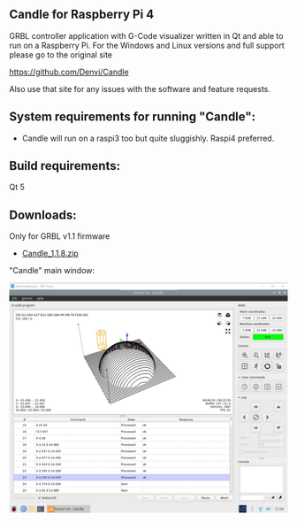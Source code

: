 Candle for Raspberry Pi 4
-----------
GRBL controller application with G-Code visualizer written in Qt and able
to run on a Raspberry Pi.
For the Windows and Linux versions and full support please go to the original site

https://github.com/Denvi/Candle

Also use that site for any issues with the software and feature requests.

System requirements for running "Candle":
-------------------
* Candle will run on a raspi3 too but quite sluggishly. Raspi4 preferred.

Build requirements:
------------------
Qt 5

Downloads:
----------
Only for GRBL v1.1 firmware

* [Candle_1.1.8.zip](https://github.com/pihnat/Candle/releases/download/v1.1/Candle_1.1.8_for_raspi4.zip)


"Candle" main window:

![screenshot](/screenshots/Screenshot_Candle_on_Raspi4.jpg)

